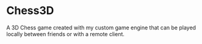 # Chess3D
A 3D Chess game created with my custom game engine that can be played locally between friends or with a remote client.
